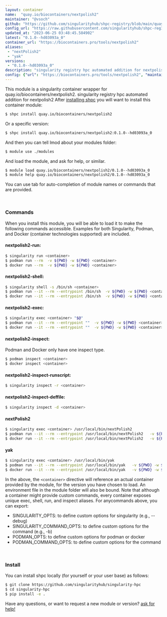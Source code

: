 ```yaml
---
layout: container
name:  "quay.io/biocontainers/nextpolish2"
maintainer: "@vsoch"
github: "https://github.com/singularityhub/shpc-registry/blob/main/quay.io/biocontainers/nextpolish2/container.yaml"
config_url: "https://raw.githubusercontent.com/singularityhub/shpc-registry/main/quay.io/biocontainers/nextpolish2/container.yaml"
updated_at: "2023-06-25 03:48:45.584902"
latest: "0.1.0--hd03093a_0"
container_url: "https://biocontainers.pro/tools/nextpolish2"
aliases:
 - "nextPolish2"
 - "yak"
versions:
 - "0.1.0--hd03093a_0"
description: "singularity registry hpc automated addition for nextpolish2"
config: {"url": "https://biocontainers.pro/tools/nextpolish2", "maintainer": "@vsoch", "description": "singularity registry hpc automated addition for nextpolish2", "latest": {"0.1.0--hd03093a_0": "sha256:365eec84cc21ecfcc17dad88441c6126b95720f14d9da45bedc22126a09772f7"}, "tags": {"0.1.0--hd03093a_0": "sha256:365eec84cc21ecfcc17dad88441c6126b95720f14d9da45bedc22126a09772f7"}, "docker": "quay.io/biocontainers/nextpolish2", "aliases": {"nextPolish2": "/usr/local/bin/nextPolish2", "yak": "/usr/local/bin/yak"}}
---
```


This module is a singularity container wrapper for quay.io/biocontainers/nextpolish2.
singularity registry hpc automated addition for nextpolish2
After [installing shpc](#install) you will want to install this container module:


```bash
$ shpc install quay.io/biocontainers/nextpolish2
```

Or a specific version:

```bash
$ shpc install quay.io/biocontainers/nextpolish2:0.1.0--hd03093a_0
```

And then you can tell lmod about your modules folder:

```bash
$ module use ./modules
```

And load the module, and ask for help, or similar.

```bash
$ module load quay.io/biocontainers/nextpolish2/0.1.0--hd03093a_0
$ module help quay.io/biocontainers/nextpolish2/0.1.0--hd03093a_0
```

You can use tab for auto-completion of module names or commands that are provided.

<br>

### Commands

When you install this module, you will be able to load it to make the following commands accessible.
Examples for both Singularity, Podman, and Docker (container technologies supported) are included.

#### nextpolish2-run:

```bash
$ singularity run <container>
$ podman run --rm  -v ${PWD} -w ${PWD} <container>
$ docker run --rm  -v ${PWD} -w ${PWD} <container>
```

#### nextpolish2-shell:

```bash
$ singularity shell -s /bin/sh <container>
$ podman run --it --rm --entrypoint /bin/sh  -v ${PWD} -w ${PWD} <container>
$ docker run --it --rm --entrypoint /bin/sh  -v ${PWD} -w ${PWD} <container>
```

#### nextpolish2-exec:

```bash
$ singularity exec <container> "$@"
$ podman run --it --rm --entrypoint ""  -v ${PWD} -w ${PWD} <container> "$@"
$ docker run --it --rm --entrypoint ""  -v ${PWD} -w ${PWD} <container> "$@"
```

#### nextpolish2-inspect:

Podman and Docker only have one inspect type.

```bash
$ podman inspect <container>
$ docker inspect <container>
```

#### nextpolish2-inspect-runscript:

```bash
$ singularity inspect -r <container>
```

#### nextpolish2-inspect-deffile:

```bash
$ singularity inspect -d <container>
```


#### nextPolish2

```bash
$ singularity exec <container> /usr/local/bin/nextPolish2
$ podman run --it --rm --entrypoint /usr/local/bin/nextPolish2   -v ${PWD} -w ${PWD} <container> -c " $@"
$ docker run --it --rm --entrypoint /usr/local/bin/nextPolish2   -v ${PWD} -w ${PWD} <container> -c " $@"
```


#### yak

```bash
$ singularity exec <container> /usr/local/bin/yak
$ podman run --it --rm --entrypoint /usr/local/bin/yak   -v ${PWD} -w ${PWD} <container> -c " $@"
$ docker run --it --rm --entrypoint /usr/local/bin/yak   -v ${PWD} -w ${PWD} <container> -c " $@"
```



In the above, the `<container>` directive will reference an actual container provided
by the module, for the version you have chosen to load. An environment file in the
module folder will also be bound. Note that although a container
might provide custom commands, every container exposes unique exec, shell, run, and
inspect aliases. For anycommands above, you can export:

 - SINGULARITY_OPTS: to define custom options for singularity (e.g., --debug)
 - SINGULARITY_COMMAND_OPTS: to define custom options for the command (e.g., -b)
 - PODMAN_OPTS: to define custom options for podman or docker
 - PODMAN_COMMAND_OPTS: to define custom options for the command

<br>

### Install

You can install shpc locally (for yourself or your user base) as follows:

```bash
$ git clone https://github.com/singularityhub/singularity-hpc
$ cd singularity-hpc
$ pip install -e .
```

Have any questions, or want to request a new module or version? [ask for help!](https://github.com/singularityhub/singularity-hpc/issues)
